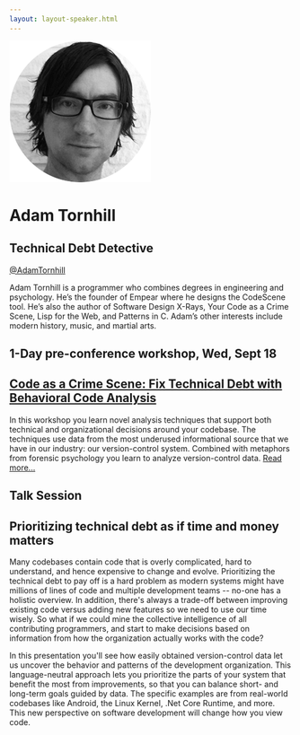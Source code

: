 ```yaml
---
layout: layout-speaker.html
---
```

<div class="container section featured-speaker">
  <div class="row">
    <div class="col-xs-12 col-sm-2 img-container">
      <img class="speaker-page-img" src="../img/speakers/Adam-Tornhill-ON.png">
    </div>
    <div class="col-xs-12 col-sm-10 copy-container">
        <h1 class="speaker-header">Adam Tornhill</h1>
        <h2 class="speaker-subtitle">Technical Debt Detective</h2>
        <p class="copy"><a class="speaker-handle" href="https://twitter.com/AdamTornhill" target="_blank">@AdamTornhill</a></p>
        <p class="copy">Adam Tornhill is a programmer who combines degrees in engineering and psychology. He’s the founder of Empear where he designs the CodeScene tool. He’s also the author of Software Design X-Rays, Your Code as a Crime Scene, Lisp for the Web, and Patterns in C. Adam’s other interests include modern history, music, and martial arts.</p>
        <h2 class="speaker-subheader">1-Day pre-conference workshop, Wed, Sept 18</h2>
        <h2 class="speaker-subheader"><a href="../workshops/code-as-a-crime-scene.html">Code as a Crime Scene: Fix Technical Debt with Behavioral Code Analysis</a></h2>
        <p class="copy">In this workshop you learn novel analysis techniques that support both technical and organizational decisions around your codebase. The techniques use data from the most underused informational source that we have in our industry: our version-control system. Combined with metaphors from forensic psychology you learn to analyze version-control data. <a href="../workshops/code-as-a-crime-scene.html">Read more...</a></p>
        <h2 class="speaker-subheader">Talk Session</h2>
        <h2 class="speaker-subheader gold">Prioritizing technical debt as if time and money matters</h2>
        <p class="copy">Many codebases contain code that is overly complicated, hard to understand, and hence expensive to change and evolve. Prioritizing the technical debt to pay off is a hard problem as modern systems might have millions of lines of code and multiple development teams -- no-one has a holistic overview. In addition, there's always a trade-off between improving existing code versus adding new features so we need to use our time wisely. So what if we could mine the collective intelligence of all contributing programmers, and start to make decisions based on information from how the organization actually works with the code?</p>
        <p class="copy">In this presentation you'll see how easily obtained version-control data let us uncover the behavior and patterns of the development organization. This language-neutral approach lets you prioritize the parts of your system that benefit the most from improvements, so that you can balance short- and long-term goals guided by data. The specific examples are from real-world codebases like Android, the Linux Kernel, .Net Core Runtime, and more. This new perspective on software development will change how you view code.</p>
    </div>
  </div>
</div>